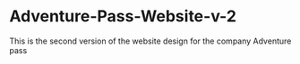 # Adventure-Pass-Website-v-2
This is the second version of the website design for the company Adventure pass 
